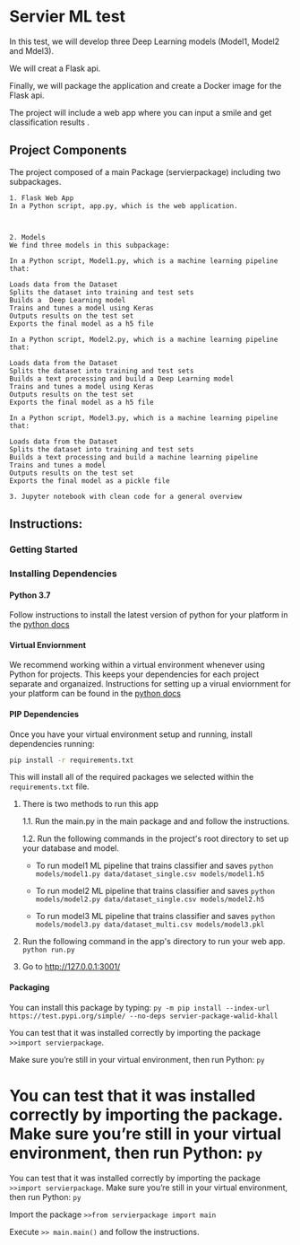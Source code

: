 # Servier ML test
In this test, we will develop three Deep Learning models (Model1, Model2 and Mdel3).

We will creat a Flask api.

Finally, we will package the application and create a Docker image for the Flask api.

The project will include a web app where you can input a smile and get classification results . 

## Project Components
The project composed of a main Package (servierpackage) including two subpackages.

    1. Flask Web App
    In a Python script, app.py, which is the web application.



    2. Models
    We find three models in this subpackage:

    In a Python script, Model1.py, which is a machine learning pipeline that:

    Loads data from the Dataset
    Splits the dataset into training and test sets
    Builds a  Deep Learning model
    Trains and tunes a model using Keras
    Outputs results on the test set
    Exports the final model as a h5 file

    In a Python script, Model2.py, which is a machine learning pipeline that:

    Loads data from the Dataset
    Splits the dataset into training and test sets
    Builds a text processing and build a Deep Learning model
    Trains and tunes a model using Keras
    Outputs results on the test set
    Exports the final model as a h5 file

    In a Python script, Model3.py, which is a machine learning pipeline that:

    Loads data from the Dataset
    Splits the dataset into training and test sets
    Builds a text processing and build a machine learning pipeline
    Trains and tunes a model 
    Outputs results on the test set
    Exports the final model as a pickle file

    3. Jupyter notebook with clean code for a general overview



## Instructions:

### Getting Started

### Installing Dependencies

#### Python 3.7

Follow instructions to install the latest version of python for your platform in the [python docs](https://docs.python.org/3/using/unix.html#getting-and-installing-the-latest-version-of-python)

#### Virtual Enviornment

We recommend working within a virtual environment whenever using Python for projects. This keeps your dependencies for each project separate and organaized. Instructions for setting up a virual enviornment for your platform can be found in the [python docs](https://packaging.python.org/guides/installing-using-pip-and-virtual-environments/)

#### PIP Dependencies

Once you have your virtual environment setup and running, install dependencies running:

```bash
pip install -r requirements.txt
```

This will install all of the required packages we selected within the `requirements.txt` file.



1. There is two methods to run this app


   1.1. Run the main.py in the main package and and follow the instructions.


   1.2. Run the following commands in the project's root directory to set up your database and model.

    - To run model1 ML pipeline that trains classifier and saves
        `python models/model1.py data/dataset_single.csv models/model1.h5`

    - To run model2 ML pipeline that trains classifier and saves
        `python models/model2.py data/dataset_single.csv models/model2.h5`

    - To run model3 ML pipeline that trains classifier and saves
        `python models/model3.py data/dataset_multi.csv models/model3.pkl`

2. Run the following command in the app's directory to run your web app.
    `python run.py`

3. Go to http://127.0.0.1:3001/


#### Packaging
You can install this package by typing:
`py -m pip install --index-url https://test.pypi.org/simple/ --no-deps servier-package-walid-khall`

You can test that it was installed correctly by importing the package `>>import servierpackage`.

Make sure you’re still in your virtual environment, then run Python:  `py`

You can test that it was installed correctly by importing the package. Make sure you’re still in your virtual environment, then run Python:  `py`
=======
You can test that it was installed correctly by importing the package `>>import servierpackage`.
Make sure you’re still in your virtual environment, then run Python:  `py`

Import the package `>>from servierpackage import main`

Execute `>> main.main()` and follow the instructions.
